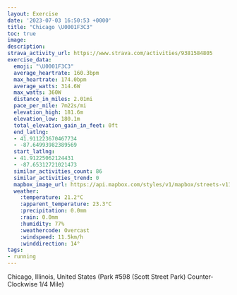 ```yaml
---
layout: Exercise
date: '2023-07-03 16:50:53 +0000'
title: "Chicago \U0001F3C3"
toc: true
image:
description:
strava_activity_url: https://www.strava.com/activities/9381584805
exercise_data:
  emoji: "\U0001F3C3"
  average_heartrate: 160.3bpm
  max_heartrate: 174.0bpm
  average_watts: 314.6W
  max_watts: 360W
  distance_in_miles: 2.01mi
  pace_per_mile: 7m22s/mi
  elevation_high: 181.6m
  elevation_low: 180.1m
  total_elevation_gain_in_feet: 0ft
  end_latlng:
  - 41.911223670467734
  - -87.64993982389569
  start_latlng:
  - 41.91225062124431
  - -87.65312721021473
  similar_activities_count: 86
  similar_activities_trend: 0
  mapbox_image_url: https://api.mapbox.com/styles/v1/mapbox/streets-v11/static/path-5+787af2-1.0(e%7Bx~Fvl~uOCsBB%5Bp%40_A~%40wAZSJa%40Vc%40LGJUCMQ%5DCQAkGGkFBa%40C%7B%40%40cAAk%40BmBDm%40AyAGw%40%40u%40HKVGd%40Yh%40%40NFFL%3FPAbBGr%40%40jADPPXPJRBvAGPINOHOBa%40%40gAEoAE_%40MSIKYIU%3FeABKDOROh%40EhABb%40Al%40BXDNPXPJJBr%40Af%40ELETSHW%40%5D%3FkCGi%40Q%5BYM%5DAy%40%40SDQNGLGZ%40vD%40NHTTRRDb%40Ch%40%3FREZUFOD%5BAsCAa%40IUW%5BMC%5BA_ABSDKHGJGPEb%40DrDDLHLVPL%40zAGVMR_%40%40G%3FaAAeBC_%40M%5BQOSEuAA_%40%40WGSMUF%5DGw%40%40IDOLOBGF%3FPFpA%40lAAj%40FjDCr%40%3FvBDt%40BzDAn%40GT%3FP),pin-s-s+e5b22e(-87.65148,41.91171),pin-s-f+89ae00(-87.64817000000005,41.91104999999996)/auto/800x800?access_token=pk.eyJ1Ijoiam9zaGJlY2ttYW4iLCJhIjoiY205eWR2aDd1MWZ6djJrbXc4a3M0bWZleiJ9.XiG9OWkNcZk2QzjJbxLB4A
  weather:
    :temperature: 21.2°C
    :apparent_temperature: 23.3°C
    :precipitation: 0.0mm
    :rain: 0.0mm
    :humidity: 77%
    :weathercode: Overcast
    :windspeed: 11.5km/h
    :winddirection: 14°
tags:
- running
---
```

Chicago, Illinois, United States (Park #598 (Scott Street Park) Counter-Clockwise 1/4 Mile)
